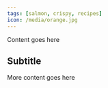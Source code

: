 ```yaml
---
tags: [salmon, crispy, recipes]
icon: /media/orange.jpg
---
```


Content goes here
## Subtitle
More content goes here
